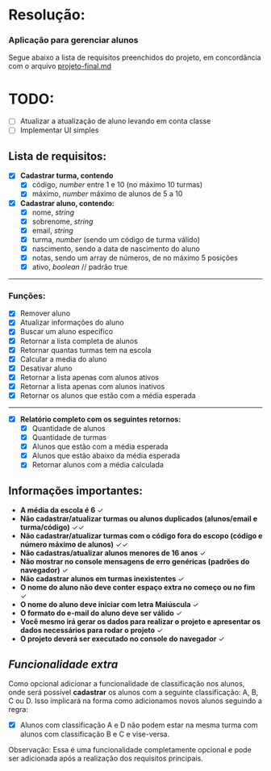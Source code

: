 
# Resolução:
### Aplicação para gerenciar alunos

Segue abaixo a lista de requisitos preenchidos do projeto, em concordância com o arquivo [projeto-final.md](https://github.com/IMenezes-GH/desafio-final_logica/blob/main/projeto-final.md)

# TODO: 
- [ ] Atualizar a atualização de aluno levando em conta classe
- [ ] Implementar UI simples

## Lista de requisitos:
- [x] **Cadastrar turma, contendo**
	- [x] código, *number* entre 1 e 10 (no máximo 10 turmas)
	- [x] máximo, *number* máximo de alunos de 5 a 10

- [x] **Cadastrar aluno, contendo:**
	- [x] nome, *string*
	- [x] sobrenome, *string*
	- [x] email, *string*
	- [x] turma, *number* (sendo um código de turma válido)
	- [x] nascimento, sendo a data de nascimento do aluno
	- [x] notas, sendo um array de números, de no máximo 5 posições
	- [x] ativo, *boolean* // padrão true
----------------------
### Funções:
- [x] Remover aluno
- [x] Atualizar informações do aluno
- [x] Buscar um aluno especifico
- [x] Retornar a lista completa de alunos
- [x] Retornar quantas turmas tem na escola
- [x] Calcular a media do aluno
- [x] Desativar aluno
- [x] Retornar a lista apenas com alunos ativos
- [x] Retornar a lista apenas com alunos inativos
- [x] Retornar os alunos que estão com a média esperada
----------------------
- [x] **Relatório completo com os seguintes retornos:**
	- [x] Quantidade de alunos
	- [x] Quantidade de turmas
	- [x] Alunos que estão com a média esperada
	- [x] Alunos que estão abaixo da média esperada
	- [x] Retornar alunos com a média calculada

## Informações importantes:


- **A média da escola é 6** ✓
- **Não cadastrar/atualizar turmas ou alunos duplicados (alunos/email e turma/código)** ✓✓
- **Não cadastrar/atualizar turmas com o código fora do escopo (código e número máximo de alunos)** ✓✓
- **Não cadastras/atualizar alunos menores de 16 anos** ✓
- **Não mostrar no console mensagens de erro genéricas (padrões do navegador)** ✓
- **Não cadastrar alunos em turmas inexistentes** ✓
- **O nome do aluno não deve conter espaço extra no começo ou no fim** ✓
- **O nome do aluno deve iniciar com letra Maiúscula** ✓
- **O formato do e-mail do aluno deve ser válido** ✓
- **Você mesmo irá gerar os dados para realizar o projeto e apresentar os dados necessários para rodar o projeto** ✓
- **O projeto deverá ser executado no console do navegador** ✓


## ***Funcionalidade extra***

Como opcional adicionar a funcionalidade de classificação nos alunos, onde será possível **cadastrar** os alunos com a seguinte classificação: A, B, C ou D. Isso implicará na forma como adicionamos novos alunos seguindo a regra:

- [x] Alunos com classificação A e D não podem estar na mesma turma com alunos com classificação B e C e vise-versa.

Observação: Essa é uma funcionalidade completamente opcional e pode ser adicionada após a realização dos requisitos principais.